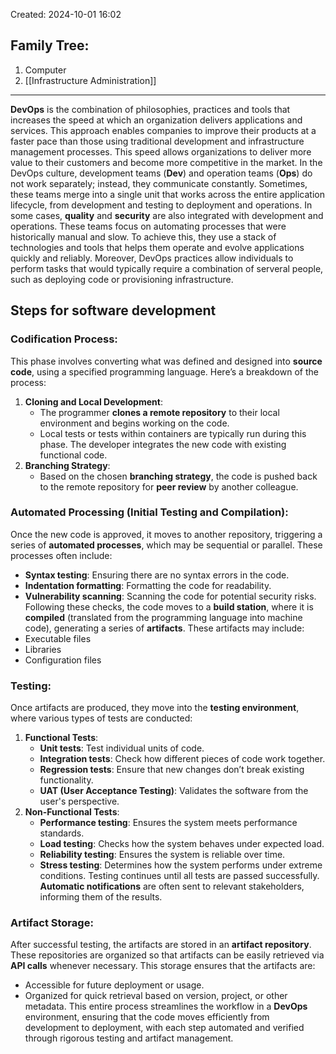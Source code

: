 Created: 2024-10-01 16:02
## Family Tree:
1. Computer
2. [[Infrastructure Administration]]
-- -
**DevOps** is the combination of philosophies, practices and tools that increases the speed at which an organization delivers applications and services. This approach enables companies to improve their products at a faster pace than those using traditional development and infrastructure management processes. This speed allows organizations to deliver more value to their customers and become more competitive in the market.
In the DevOps culture, development teams (**Dev**) and operation teams (**Ops**) do not work separately; instead, they communicate constantly. Sometimes, these teams merge into a single unit that works across the entire application lifecycle, from development and testing to deployment and operations. In some cases, **quality** and **security** are also integrated with development and operations.
These teams focus on automating processes that were historically manual and slow. To achieve this, they use a stack of technologies and tools that helps them operate and evolve applications quickly and reliably. Moreover, DevOps practices allow individuals to perform tasks that would typically require a combination of serveral people, such as deploying code or provisioning infrastructure.
## Steps for software development
### Codification Process:
This phase involves converting what was defined and designed into **source code**, using a specified programming language. Here’s a breakdown of the process:
1. **Cloning and Local Development**:
    - The programmer **clones a remote repository** to their local environment and begins working on the code.
    - Local tests or tests within containers are typically run during this phase. The developer integrates the new code with existing functional code.
2. **Branching Strategy**:
    - Based on the chosen **branching strategy**, the code is pushed back to the remote repository for **peer review** by another colleague.
### Automated Processing (Initial Testing and Compilation):
Once the new code is approved, it moves to another repository, triggering a series of **automated processes**, which may be sequential or parallel. These processes often include:
- **Syntax testing**: Ensuring there are no syntax errors in the code.
- **Indentation formatting**: Formatting the code for readability.
- **Vulnerability scanning**: Scanning the code for potential security risks.
Following these checks, the code moves to a **build station**, where it is **compiled** (translated from the programming language into machine code), generating a series of **artifacts**. These artifacts may include:
- Executable files
- Libraries
- Configuration files
### Testing:
Once artifacts are produced, they move into the **testing environment**, where various types of tests are conducted:
1. **Functional Tests**:
    - **Unit tests**: Test individual units of code.
    - **Integration tests**: Check how different pieces of code work together.
    - **Regression tests**: Ensure that new changes don’t break existing functionality.
    - **UAT (User Acceptance Testing)**: Validates the software from the user's perspective.
2. **Non-Functional Tests**:
    - **Performance testing**: Ensures the system meets performance standards.
    - **Load testing**: Checks how the system behaves under expected load.
    - **Reliability testing**: Ensures the system is reliable over time.
    - **Stress testing**: Determines how the system performs under extreme conditions.
Testing continues until all tests are passed successfully. **Automatic notifications** are often sent to relevant stakeholders, informing them of the results.
### Artifact Storage:
After successful testing, the artifacts are stored in an **artifact repository**. These repositories are organized so that artifacts can be easily retrieved via **API calls** whenever necessary.
This storage ensures that the artifacts are:
- Accessible for future deployment or usage.
- Organized for quick retrieval based on version, project, or other metadata.
This entire process streamlines the workflow in a **DevOps** environment, ensuring that the code moves efficiently from development to deployment, with each step automated and verified through rigorous testing and artifact management.